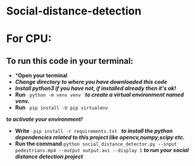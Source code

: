 # Social-distance-detection

# For CPU:

## To run this code in your terminal:
* ***Open your terminal**
* ***Change directory to where you have downloaded this code***
* ***Install python3 if you have not, if installed already then it's ok!***
* **Run**  `  python -m venv venv  ` ***to create a virtual environment named venv.***
* **Run**   `  pip install -U pip virtualenv  ` 

***to activate your environment!***
* **Write**   `  pip install -r requirements.txt  ` 
***to install the python dependencies related to this project like opencv,numpy,scipy etc.***
* **Run the command** ` python social_distance_detector.py --input pedestrians.mp4 --output output.avi --display 1
` ***to run your social distance detection project***


